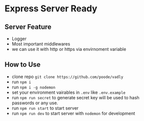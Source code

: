# Express Server Ready

## Server Feature

* Logger
* Most important middlewares
* we can use it with http or https via envirnoment variable

## How to Use

* clone repo `git clone https://github.com/poode/vadly`
* run `npm i`
* run `npm i -g nodemon`
* set your environment vairables in `.env` like `.env.example`
* run `npm run secret` to generate secret key will be used to hash passwords or any use.
* run `npm run start` to start server
* run `npm run dev` to start server with `nodemon` for development
